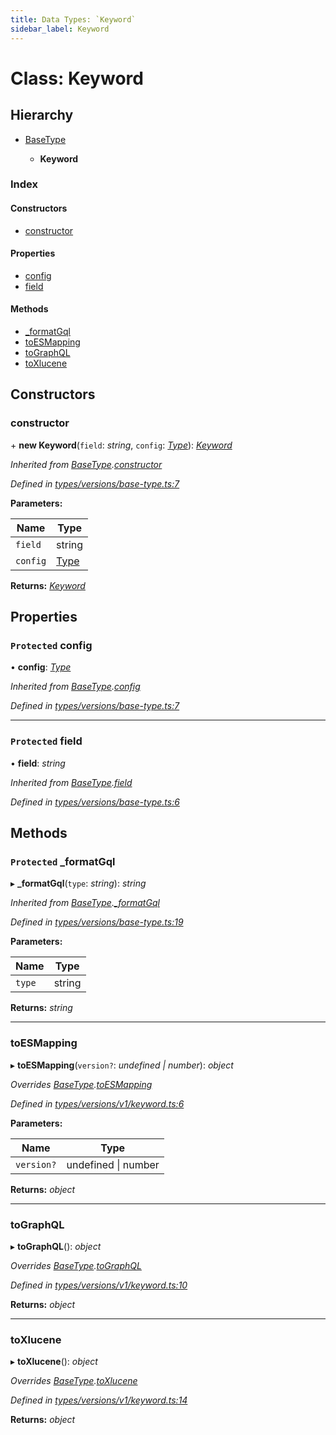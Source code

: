 ```yaml
---
title: Data Types: `Keyword`
sidebar_label: Keyword
---
```


# Class: Keyword

## Hierarchy

* [BaseType](basetype.md)

  * **Keyword**

### Index

#### Constructors

* [constructor](keyword.md#constructor)

#### Properties

* [config](keyword.md#protected-config)
* [field](keyword.md#protected-field)

#### Methods

* [_formatGql](keyword.md#protected-_formatgql)
* [toESMapping](keyword.md#toesmapping)
* [toGraphQL](keyword.md#tographql)
* [toXlucene](keyword.md#toxlucene)

## Constructors

###  constructor

\+ **new Keyword**(`field`: *string*, `config`: *[Type](../overview.md#type)*): *[Keyword](keyword.md)*

*Inherited from [BaseType](basetype.md).[constructor](basetype.md#constructor)*

*Defined in [types/versions/base-type.ts:7](https://github.com/terascope/teraslice/blob/d3a803c3/packages/data-types/src/types/versions/base-type.ts#L7)*

**Parameters:**

Name | Type |
------ | ------ |
`field` | string |
`config` | [Type](../overview.md#type) |

**Returns:** *[Keyword](keyword.md)*

## Properties

### `Protected` config

• **config**: *[Type](../overview.md#type)*

*Inherited from [BaseType](basetype.md).[config](basetype.md#protected-config)*

*Defined in [types/versions/base-type.ts:7](https://github.com/terascope/teraslice/blob/d3a803c3/packages/data-types/src/types/versions/base-type.ts#L7)*

___

### `Protected` field

• **field**: *string*

*Inherited from [BaseType](basetype.md).[field](basetype.md#protected-field)*

*Defined in [types/versions/base-type.ts:6](https://github.com/terascope/teraslice/blob/d3a803c3/packages/data-types/src/types/versions/base-type.ts#L6)*

## Methods

### `Protected` _formatGql

▸ **_formatGql**(`type`: *string*): *string*

*Inherited from [BaseType](basetype.md).[_formatGql](basetype.md#protected-_formatgql)*

*Defined in [types/versions/base-type.ts:19](https://github.com/terascope/teraslice/blob/d3a803c3/packages/data-types/src/types/versions/base-type.ts#L19)*

**Parameters:**

Name | Type |
------ | ------ |
`type` | string |

**Returns:** *string*

___

###  toESMapping

▸ **toESMapping**(`version?`: *undefined | number*): *object*

*Overrides [BaseType](basetype.md).[toESMapping](basetype.md#abstract-toesmapping)*

*Defined in [types/versions/v1/keyword.ts:6](https://github.com/terascope/teraslice/blob/d3a803c3/packages/data-types/src/types/versions/v1/keyword.ts#L6)*

**Parameters:**

Name | Type |
------ | ------ |
`version?` | undefined \| number |

**Returns:** *object*

___

###  toGraphQL

▸ **toGraphQL**(): *object*

*Overrides [BaseType](basetype.md).[toGraphQL](basetype.md#abstract-tographql)*

*Defined in [types/versions/v1/keyword.ts:10](https://github.com/terascope/teraslice/blob/d3a803c3/packages/data-types/src/types/versions/v1/keyword.ts#L10)*

**Returns:** *object*

___

###  toXlucene

▸ **toXlucene**(): *object*

*Overrides [BaseType](basetype.md).[toXlucene](basetype.md#abstract-toxlucene)*

*Defined in [types/versions/v1/keyword.ts:14](https://github.com/terascope/teraslice/blob/d3a803c3/packages/data-types/src/types/versions/v1/keyword.ts#L14)*

**Returns:** *object*

